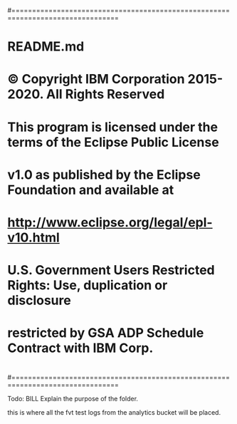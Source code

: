 #================================================================================
#   
#    README.md
# 
#  © Copyright IBM Corporation 2015-2020. All Rights Reserved
#
#    This program is licensed under the terms of the Eclipse Public License
#    v1.0 as published by the Eclipse Foundation and available at
#    http://www.eclipse.org/legal/epl-v10.html
#
#    U.S. Government Users Restricted Rights:  Use, duplication or disclosure
#    restricted by GSA ADP Schedule Contract with IBM Corp.
# 
#================================================================================

Todo: BILL 
Explain the purpose of the folder.

this is where all the fvt test logs from the analytics bucket will be placed.